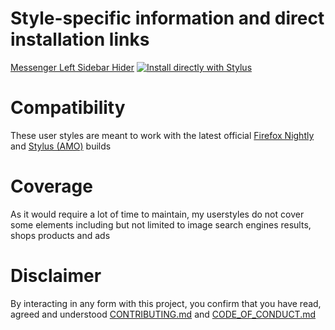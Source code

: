 # Style-specific information and direct installation links
[Messenger Left Sidebar Hider](/Messenger%20Left%20Sidebar%20Hider.elements/README.md) [![Install directly with Stylus](http://img.shields.io/badge/Install%20directly%20with-Stylus-00adad.svg)](http:raw.githubusercontent.com/Gersonzao/UserCSS/main/Messenger%20Left%20Sidebar%20Hider.user.css)<br>
# Compatibility
These user styles are meant to work with the latest official [Firefox Nightly](http:mozilla.org/firefox/all/#product-desktop-nightly) and [Stylus (AMO)](http:addons.mozilla.org/firefox/addon/styl-us) builds
# Coverage
As it would require a lot of time to maintain, my userstyles do not cover some elements including but not limited to image search engines results, shops products and ads
# Disclaimer
By interacting in any form with this project, you confirm that you have read, agreed and understood [CONTRIBUTING.md](CONTRIBUTING.md) and [CODE_OF_CONDUCT.md](CODE_OF_CONDUCT.md)<br>
